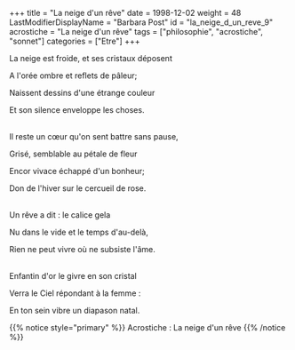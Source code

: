 +++
title = "La neige d'un rêve"
date = 1998-12-02
weight = 48
LastModifierDisplayName = "Barbara Post"
id = "la_neige_d_un_reve_9"
acrostiche = "La neige d'un rêve"
tags = ["philosophie", "acrostiche", "sonnet"]
categories = ["Etre"]
+++

La neige est froide, et ses cristaux déposent

A l'orée ombre et reflets de pâleur;

Naissent dessins d'une étrange couleur

Et son silence enveloppe les choses.

 \
Il reste un cœur qu'on sent battre sans pause,

Grisé, semblable au pétale de fleur

Encor vivace échappé d'un bonheur;

Don de l'hiver sur le cercueil de rose.

 \
Un rêve a dit : le calice gela

Nu dans le vide et le temps d'au-delà,

Rien ne peut vivre où ne subsiste l'âme.

 \
Enfantin d'or le givre en son cristal

Verra le Ciel répondant à la femme :

En ton sein vibre un diapason natal.

{{% notice style="primary" %}}
Acrostiche : La neige d'un rêve
{{% /notice %}}
